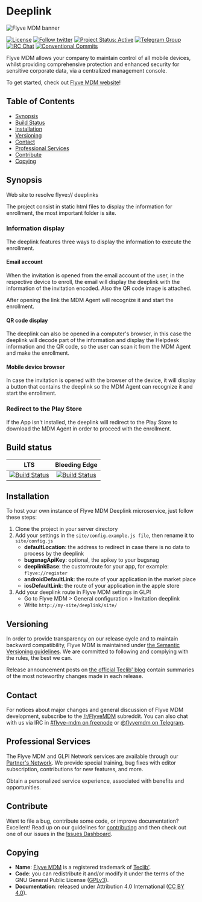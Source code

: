 # Deeplink

![Flyve MDM banner](https://user-images.githubusercontent.com/663460/26935464-54267e9c-4c6c-11e7-86df-8cfa6658133e.png)

[![License](https://img.shields.io/github/license/flyve-mdm/deeplink.svg?&label=License)](https://github.com/flyve-mdm/deeplink/blob/develop/LICENSE.md)
[![Follow twitter](https://img.shields.io/twitter/follow/FlyveMDM.svg?style=social&label=Twitter&style=flat-square)](https://twitter.com/FlyveMDM)
[![Project Status: Active](http://www.repostatus.org/badges/latest/active.svg)](http://www.repostatus.org/#active)
[![Telegram Group](https://img.shields.io/badge/Telegram-Group-blue.svg)](https://t.me/flyvemdm)
[![IRC Chat](https://img.shields.io/badge/IRC-%23flyvemdm-green.svg)](http://webchat.freenode.net/?channels=flyve-mdm)
[![Conventional Commits](https://img.shields.io/badge/Conventional%20Commits-1.0.0-yellow.svg)](https://conventionalcommits.org)

Flyve MDM allows your company to maintain control of all mobile devices, whilst providing comprehensive protection and enhanced security for sensitive corporate data, via a centralized management console.

To get started, check out [Flyve MDM website](https://flyve-mdm.com/)!

## Table of Contents

* [Synopsis](#synopsis)
* [Build Status](#build-status)
* [Installation](#installation)
* [Versioning](#versioning)
* [Contact](#contact)
* [Professional Services](#professional-services)
* [Contribute](#contribute)
* [Copying](#copying)

## Synopsis

Web site to resolve flyve:// deeplinks

The project consist in static html files to display the information for enrollment, the most important folder is site.

### Information display

The deeplink features three ways to display the information to execute the enrollment.

#### Email account

When the invitation is opened from the email account of the user, in the respective device to enroll, the email will display the deeplink with the information of the invitation encoded. Also the QR code image is attached.

After opening the link the MDM Agent will recognize it and start the enrollment.

#### QR code display

The deeplink can also be opened in a computer's browser, in this case the deeplink will decode part of the information and display the Helpdesk information and the QR code, so the user can scan it from the MDM Agent and make the enrollment.

#### Mobile device browser

In case the invitation is opened with the browser of the device, it will display a button that contains the deeplink so the MDM Agent can recognize it and start the enrollment.

### Redirect to the Play Store

If the App isn't installed, the deeplink will redirect to the Play Store to download the MDM Agent in order to proceed with the enrollment.

## Build status

| **LTS** | **Bleeding Edge** |
|:---:|:---:|
| [![Build Status](https://circleci.com/gh/flyve-mdm/deeplink/tree/master.svg?style=svg)](https://circleci.com/gh/flyve-mdm/deeplink/tree/master) | [![Build Status](https://circleci.com/gh/flyve-mdm/deeplink/tree/develop.svg?style=svg)](https://circleci.com/gh/flyve-mdm/deeplink/tree/develop) |

## Installation

To host your own instance of Flyve MDM Deeplink microservice, just follow these steps:

1. Clone the project in your server directory
2. Add your settings in the ```site/config.example.js file```, then rename it to ```site/config.js```
    * **defaultLocation**: the address to redirect in case there is no data to process by the deeplink
    * **bugsnagApiKey**: optional, the apikey to your bugsnag
    * **deeplinkBase**: the customroute for your app, for example: ```flyve://register```
    * **androidDefaultLink**: the route of your application in the market place
    * **iosDefaultLink**: the route of your application in the apple store
3. Add your deeplink route in Flyve MDM settings in GLPI
    * Go to Flyve MDM > General configuration > Invitation deeplink
    * Write ```http://my-site/deeplink/site/```

## Versioning

In order to provide transparency on our release cycle and to maintain backward compatibility, Flyve MDM is maintained under [the Semantic Versioning guidelines](http://semver.org/). We are committed to following and complying with the rules, the best we can.

Release announcement posts on [the official Teclib' blog](http://www.teclib-edition.com/en/communities/blog-posts/) contain summaries of the most noteworthy changes made in each release.

## Contact

For notices about major changes and general discussion of Flyve MDM development, subscribe to the [/r/FlyveMDM](http://www.reddit.com/r/FlyveMDM) subreddit.
You can also chat with us via IRC in [#flyve-mdm on freenode](http://webchat.freenode.net/?channels=flyve-mdm) or [@flyvemdm on Telegram](https://t.me/flyvemdm).

## Professional Services

The Flyve MDM and GLPI Network services are available through our [Partner's Network](http://www.teclib-edition.com/en/partners/). We provide special training, bug fixes with editor subscription, contributions for new features, and more.

Obtain a personalized service experience, associated with benefits and opportunities.

## Contribute

Want to file a bug, contribute some code, or improve documentation? Excellent! Read up on our
guidelines for [contributing](./CONTRIBUTING.md) and then check out one of our issues in the [Issues Dashboard](https://github.com/flyve-mdm/deeplink/issues).

## Copying

* **Name**: [Flyve MDM](https://flyve-mdm.com/) is a registered trademark of [Teclib'](http://www.teclib-edition.com/en/).
* **Code**: you can redistribute it and/or modify
    it under the terms of the GNU General Public License ([GPLv3](https://www.gnu.org/licenses/gpl-3.0.en.html)).
* **Documentation**: released under Attribution 4.0 International ([CC BY 4.0](https://creativecommons.org/licenses/by/4.0/)).
